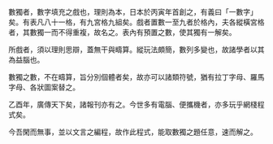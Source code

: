 數獨者，數字填充之戲也，理則為本，日本於丙寅年首創之，有義曰「一數字」矣。有表凡八十一格，有九宮格九組矣。戲者置數一至九者於格內，夫各縱橫宮格者，其數獨一而不得重複，故名之。表內有預置之數，使其獨有一解矣。

所戲者，須以理則思辯，蓋無干與疇算。縱玩法頗簡，數列多變也，故諸學者以其為益腦也。

數獨之數，不在疇算，旨分別個體者矣，故亦可以諸類符號，猶有拉丁字母、羅馬字母、各狀圖案替之。

乙酉年，廣傳天下矣，諸報刊亦有之。今世多有電腦、便攜機者，亦多玩乎網棧程式矣。

今吾閑而無事，並以文言之編程，故作此程式，能取數獨之題任意，速而解之。